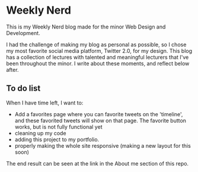 # Weekly Nerd

This is my Weekly Nerd blog made for the minor Web Design and Development. 

I had the challenge of making my blog as personal as possible, so I chose my most favorite social media platform, Twitter 2.0, for my design. This blog has a collection of lectures with talented and meaningful lecturers that I've been throughout the minor. I write about these moments, and reflect below after.

## To do list
When I have time left, I want to:

- Add a favorites page where you can favorite tweets on the 'timeline', and these favorited tweets will show on that page. The favorite button works, but is not fully functional yet
- cleaning up my code
- adding this project to my portfolio.
- properly making the whole site responsive (making a new layout for this soon)


The end result can be seen at the link in the About me section of this repo.
